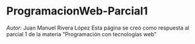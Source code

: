 # ProgramacionWeb-Parcial1

_Autor:_ Juan Manuel Rivera López
Esta página se creó como respuesta al parcial 1 de la materia "Programación con tecnologías web"
